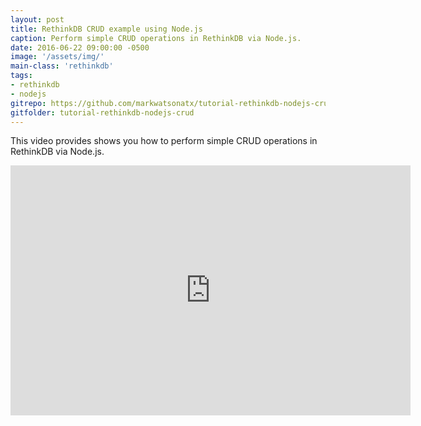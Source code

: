 ```yaml
---
layout: post
title: RethinkDB CRUD example using Node.js
caption: Perform simple CRUD operations in RethinkDB via Node.js.
date: 2016-06-22 09:00:00 -0500
image: '/assets/img/'
main-class: 'rethinkdb'
tags:
- rethinkdb
- nodejs
gitrepo: https://github.com/markwatsonatx/tutorial-rethinkdb-nodejs-crud
gitfolder: tutorial-rethinkdb-nodejs-crud
---
```


This video provides shows you how to perform simple CRUD operations in RethinkDB via Node.js. 

<iframe width="640" height="400" src="https://www.youtube.com/embed/2CJtBQ0rOYc" frameborder="0" allowfullscreen></iframe>